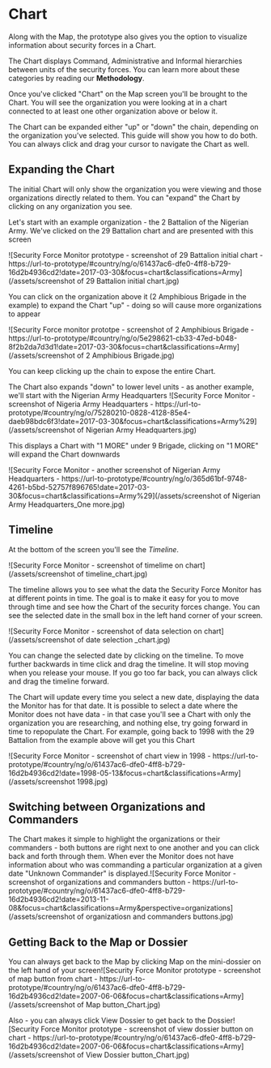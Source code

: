 # Chart

Along with the Map, the prototype also gives you the option to visualize information about security forces in a Chart.

The Chart displays Command, Administrative and Informal hierarchies between units of the security forces. You can learn more about these categories by reading our **Methodology**.

Once you've clicked "Chart" on the Map screen you'll be brought to the Chart. You will see the organization you were looking at in a chart connected to at least one other organization above or below it.

The Chart can be expanded either "up" or "down" the chain, depending on the organization you've selected. This guide will show you how to do both. You can always click and drag your cursor to navigate the Chart as well.

## Expanding the Chart

The initial Chart will only show the organization you were viewing and those organizations directly related to them. You can "expand" the Chart by clicking on any organization you see.

Let's start with an example organization - the 2 Battalion of the Nigerian Army. We've clicked on the 29 Battalion chart and are presented with this screen

![Security Force Monitor prototype - screenshot of 29 Battalion initial chart - https://url-to-prototype/#country/ng/o/61437ac6-dfe0-4ff8-b729-16d2b4936cd2!date=2017-03-30&focus=chart&classifications=Army](/assets/screenshot of 29 Battalion initial chart.jpg)

You can click on the organization above it \(2 Amphibious Brigade in the example\) to expand the Chart "up" - doing so will cause more organizations to appear

![Security Force monitor prototpe - screenshot of 2 Amphibious Brigade - https://url-to-prototype/#country/ng/o/5e298621-cb33-47ed-b048-8f2b2da7d3d1!date=2017-03-30&focus=chart&classifications=Army](/assets/screenshot of 2 Amphibious Brigade.jpg)

You can keep clicking up the chain to expose the entire Chart.

The Chart also expands "down" to lower level units - as another example, we'll start with the Nigerian Army Headquarters ![Security Force Monitor - screenshot of Nigeria Army Headquarters - https://url-to-prototype/#country/ng/o/75280210-0828-4128-85e4-daeb98bdc6f3!date=2017-03-30&focus=chart&classifications=Army%29\](/assets/screenshot of Nigerian Army Headquarters.jpg)

This displays a Chart with "1 MORE" under 9 Brigade, clicking on "1 MORE" will expand the Chart downwards

![Security Force Monitor - another screenshot of Nigerian Army Headquarters - https://url-to-prototype/#country/ng/o/365d61bf-9748-4261-b5bd-52757f896765!date=2017-03-30&focus=chart&classifications=Army%29\](/assets/screenshot of Nigerian Army Headquarters_One more.jpg)

## Timeline

At the bottom of the screen you'll see the _Timeline_.

![Security Force Monitor - screenshot of timelime on chart](/assets/screenshot of timeline_chart.jpg)

The timeline allows you to see what the data the Security Force Monitor has at different points in time. The goal is to make it easy for you to move through time and see how the Chart of the security forces change. You can see the selected date in the small box in the left hand corner of your screen.

![Security Force Monitor - screenshot of data selection on chart](/assets/screenshot of date selection _chart.jpg)

You can change the selected date by clicking on the timeline. To move further backwards in time click and drag the timeline. It will stop moving when you release your mouse. If you go too far back, you can always click and drag the timeline forward.

The Chart will update every time you select a new date, displaying the data the Monitor has for that date. It is possible to select a date where the Monitor does not have data - in that case you'll see a Chart with only the organization you are researching, and nothing else, try going forward in time to repopulate the Chart. For example, going back to 1998 with the 29 Battalion from the example above will get you this Chart

![Security Force Monitor - screenshot of chart view in 1998 - https://url-to-prototype/#country/ng/o/61437ac6-dfe0-4ff8-b729-16d2b4936cd2!date=1998-05-13&focus=chart&classifications=Army](/assets/screenshot 1998.jpg)

## Switching between Organizations and Commanders

The Chart makes it simple to highlight the organizations or their commanders - both buttons are right next to one another and you can click back and forth through them. When ever the Monitor does not have information about who was commanding a particular organization at a given date "Unknown Commander" is displayed.![Security Force Monitor - screenshot of organizations and commanders button - https://url-to-prototype/#country/ng/o/61437ac6-dfe0-4ff8-b729-16d2b4936cd2!date=2013-11-08&focus=chart&classifications=Army&perspective=organizations](/assets/screenshot of organizatiosn and commanders buttons.jpg)

## Getting Back to the Map or Dossier

You can always get back to the Map by clicking Map on the mini-dossier on the left hand of your screen![Security Force Monitor prototype - screenshot of map button from chart - https://url-to-prototype/#country/ng/o/61437ac6-dfe0-4ff8-b729-16d2b4936cd2!date=2007-06-06&focus=chart&classifications=Army](/assets/screenshot of Map button_Chart.jpg)

Also - you can always click View Dossier to get back to the Dossier![Security Force Monitor prototype - screenshot of view dossier button on chart - https://url-to-prototype/#country/ng/o/61437ac6-dfe0-4ff8-b729-16d2b4936cd2!date=2007-06-06&focus=chart&classifications=Army](/assets/screenshot of View Dossier button_Chart.jpg)
